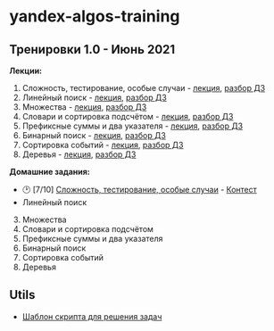 # yandex-algos-training

## Тренировки 1.0 - Июнь 2021

**Лекции:**


1. Сложность, тестирование, особые случаи - [лекция](https://www.youtube.com/watch?v=QLhqYNsPIVo&embeds_referring_euri=https%3A%2F%2Fyandex.ru%2F&feature=emb_imp_woyt), [разбор ДЗ](https://www.youtube.com/watch?v=mdJdB7On4AM&embeds_referring_euri=https%3A%2F%2Fyandex.ru%2F&feature=emb_imp_woyt)
2. Линейный поиск - [лекция](https://www.youtube.com/watch?v=SKwB41FrGgU), [разбор ДЗ](https://www.youtube.com/watch?v=mdJdB7On4AM&embeds_referring_euri=https%3A%2F%2Fyandex.ru%2F&feature=emb_imp_woyt)
3. Множества - [лекция](https://www.youtube.com/watch?v=PUpmV2ieIHA&embeds_referring_euri=https%3A%2F%2Fyandex.ru%2F&feature=emb_imp_woyt), [разбор ДЗ](https://www.youtube.com/watch?v=fqsuy5rwZhk&embeds_referring_euri=https%3A%2F%2Fyandex.ru%2F&feature=emb_imp_woyt)
4. Словари и сортировка подсчётом - [лекция](https://www.youtube.com/watch?v=Nb5mW1yWVSs&embeds_referring_euri=https%3A%2F%2Fyandex.ru%2F&feature=emb_imp_woyt), [разбор ДЗ](https://www.youtube.com/watch?v=J2C6rDqe8mQ&embeds_referring_euri=https%3A%2F%2Fyandex.ru%2F&feature=emb_imp_woyt)
5. Префиксные суммы и два указателя - [лекция](https://www.youtube.com/watch?v=de28y8Dcvkg&embeds_referring_euri=https%3A%2F%2Fyandex.ru%2F&feature=emb_imp_woyt), [разбор ДЗ](https://www.youtube.com/watch?v=fqsuy5rwZhk&embeds_referring_euri=https%3A%2F%2Fyandex.ru%2F&feature=emb_imp_woyt)
6. Бинарный поиск - [лекция](https://www.youtube.com/watch?v=YENpZexHfuk&embeds_referring_euri=https%3A%2F%2Fyandex.ru%2F&feature=emb_imp_woyt), [разбор ДЗ](https://www.youtube.com/watch?v=fqsuy5rwZhk&embeds_referring_euri=https%3A%2F%2Fyandex.ru%2F&feature=emb_imp_woyt)
7. Сортировка событий - [лекция](https://www.youtube.com/watch?v=hGixDBO-p6Q&embeds_referring_euri=https%3A%2F%2Fyandex.ru%2F&feature=emb_imp_woyt), [разбор ДЗ](https://www.youtube.com/watch?v=5lfkBD4dnGM&embeds_referring_euri=https%3A%2F%2Fyandex.ru%2F&feature=emb_imp_woyt)
8. Деревья - [лекция](https://www.youtube.com/watch?v=lEJzqHgyels&embeds_referring_euri=https%3A%2F%2Fyandex.ru%2F&feature=emb_imp_woyt), [разбор ДЗ](https://www.youtube.com/watch?v=5lfkBD4dnGM&embeds_referring_euri=https%3A%2F%2Fyandex.ru%2F&feature=emb_imp_woyt)

**Домашние задания:**

- 🕑 [7/10] [Сложность, тестирование, особые случаи](src/L1/) - [Контест](https://contest.yandex.ru/contest/27393/problems/)
- Линейный поиск
3. Множества
4. Словари и сортировка подсчётом
5. Префиксные суммы и два указателя
6. Бинарный поиск
7. Сортировка событий
8. Деревья

## Utils
- [Шаблон скрипта для решения задач](./nodejs-template.js)
